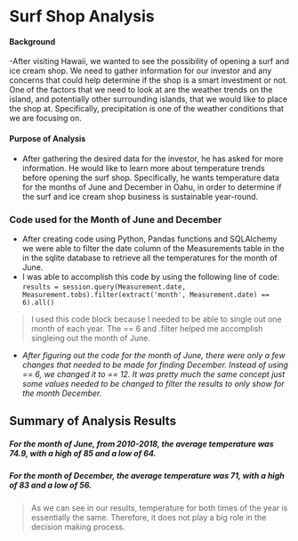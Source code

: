 # Surf Shop Analysis 

#### Background

-After visiting Hawaii, we wanted to see the possibility of opening a surf and ice cream shop. We need to gather information for our investor and any concerns that could help determine if the shop is a smart investment or not. One of the factors that we need to look at are the weather trends on the island, and potentially other surrounding islands, that we would like to place the shop at. Specifically, precipitation is one of the weather conditions that we are focusing on. 


#### Purpose of Analysis 

- After gathering the desired data for the investor, he has asked for more information. He would like to learn more about temperature trends before opening the surf shop. Specifically, he wants temperature data for the months of June and December in Oahu, in order to determine if the surf and ice cream shop business is sustainable year-round.

### Code used for the Month of June and December
- After creating code using Python, Pandas functions and SQLAlchemy we were able to filter the date column of the Measurements table in the in the sqlite database to retrieve all the temperatures for the month of June. 
- I was able to accomplish this code by using the following line of code: 
 ``` results = session.query(Measurement.date, Measurement.tobs).filter(extract('month', Measurement.date) == 6).all() ```
                                         
                                      
>I used this code block because I needed to be able to single out one month of each year. The == 6 and .filter helped me accomplish singleing out the month of June. 
 
- _After figuring out the code for the month of June, there were only a few changes that needed to be made for finding December. Instead of using == 6, we changed it to == 12. It was pretty much the same concept just some values needed to be changed to filter the results to only show for the month December._

## Summary of Analysis Results

##### For the month of June, from 2010-2018,  the average temperature was 74.9, with a high of 85 and a low of 64.
##### For the month of December, the average temperature was 71, with a high of 83 and a low of 56.

>As we can see in our results, temperature for both times of the year is essentially the same. Therefore, it does not play a big role in the decision making process. 

